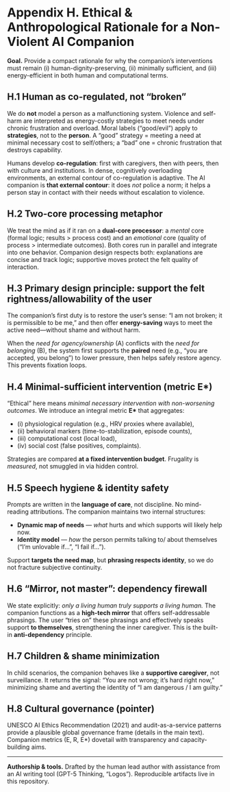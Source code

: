 # Appendix H. Ethical & Anthropological Rationale for a Non-Violent AI Companion

**Goal.** Provide a compact rationale for why the companion’s interventions must remain (i) human-dignity-preserving, (ii) minimally sufficient, and (iii) energy-efficient in both human and computational terms.

## H.1 Human as co-regulated, not “broken”
We do **not** model a person as a malfunctioning system. Violence and self-harm are interpreted as energy-costly strategies to meet needs under chronic frustration and overload. Moral labels (“good/evil”) apply to **strategies**, not to the **person**. A “good” strategy = meeting a need at minimal necessary cost to self/others; a “bad” one = chronic frustration that destroys capability.

Humans develop **co-regulation**: first with caregivers, then with peers, then with culture and institutions. In dense, cognitively overloading environments, an external contour of co-regulation is adaptive. The AI companion is **that external contour**: it does *not* police a norm; it helps a person stay in contact with their needs without escalation to violence.

## H.2 Two-core processing metaphor
We treat the mind as if it ran on a **dual-core processor**: a *mental* core (formal logic; results > process cost) and an *emotional* core (quality of process > intermediate outcomes). Both cores run in parallel and integrate into one behavior. Companion design respects both: explanations are concise and track logic; supportive moves protect the felt quality of interaction.

## H.3 Primary design principle: support the felt **rightness/allowability** of the user
The companion’s first duty is to restore the user’s sense: “I am not broken; it is permissible to be me,” and then offer **energy-saving** ways to meet the active need—without shame and without harm.

When the *need for agency/ownership* (A) conflicts with the *need for belonging* (B), the system first supports the **paired** need (e.g., “you are accepted, you belong”) to lower pressure, then helps safely restore agency. This prevents fixation loops.

## H.4 Minimal-sufficient intervention (metric **E\***)
“Ethical” here means *minimal necessary intervention with non-worsening outcomes*. We introduce an integral metric **E\*** that aggregates:
- (i) physiological regulation (e.g., HRV proxies where available),
- (ii) behavioral markers (time-to-stabilization, episode counts),
- (iii) computational cost (local load),
- (iv) social cost (false positives, complaints).

Strategies are compared **at a fixed intervention budget**. Frugality is *measured*, not smuggled in via hidden control.

## H.5 Speech hygiene & identity safety
Prompts are written in the **language of care**, not discipline. No mind-reading attributions. The companion maintains two internal structures:
- **Dynamic map of needs** — *what* hurts and which supports will likely help now.
- **Identity model** — *how* the person permits talking to/ about themselves (“I’m unlovable if…”, “I fail if…”).

Support **targets the need map**, but **phrasing respects identity**, so we do not fracture subjective continuity.

## H.6 “Mirror, not master”: dependency firewall
We state explicitly: *only a living human truly supports a living human.* The companion functions as a **high-tech mirror** that offers self-addressable phrasings. The user “tries on” these phrasings and effectively speaks support **to themselves**, strengthening the inner caregiver. This is the built-in **anti-dependency** principle.

## H.7 Children & shame minimization
In child scenarios, the companion behaves like a **supportive caregiver**, not surveillance. It returns the signal: “You are not wrong; it’s hard right now,” minimizing shame and averting the identity of “I am dangerous / I am guilty.”

## H.8 Cultural governance (pointer)
UNESCO AI Ethics Recommendation (2021) and audit-as-a-service patterns provide a plausible global governance frame (details in the main text). Companion metrics (E, R, E\*) dovetail with transparency and capacity-building aims.

---

**Authorship & tools.** Drafted by the human lead author with assistance from an AI writing tool (GPT-5 Thinking, “Logos”). Reproducible artifacts live in this repository.

